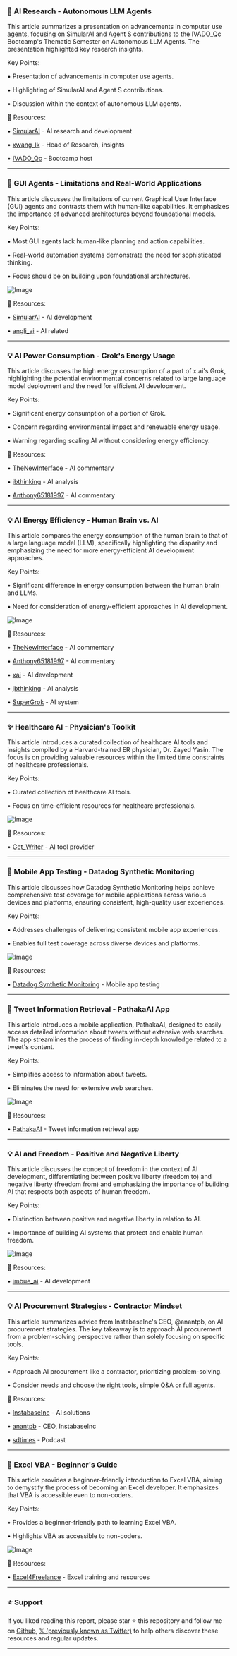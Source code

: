 ### 🤖 AI Research - Autonomous LLM Agents

This article summarizes a presentation on advancements in computer use agents, focusing on SimularAI and Agent S contributions to the IVADO_Qc Bootcamp's Thematic Semester on Autonomous LLM Agents.  The presentation highlighted key research insights.

Key Points:

•  Presentation of advancements in computer use agents.

•  Highlighting of SimularAI and Agent S contributions.

•  Discussion within the context of autonomous LLM agents.


🔗 Resources:

• [SimularAI](https://x.com/SimularAI) - AI research and development

• [xwang_lk](https://x.com/xwang_lk) - Head of Research, insights

• [IVADO_Qc](https://x.com/IVADO_Qc) -  Bootcamp host


---
### 🤖 GUI Agents - Limitations and Real-World Applications

This article discusses the limitations of current Graphical User Interface (GUI) agents and contrasts them with human-like capabilities.  It emphasizes the importance of advanced architectures beyond foundational models.

Key Points:

• Most GUI agents lack human-like planning and action capabilities.

•  Real-world automation systems demonstrate the need for sophisticated thinking.


•  Focus should be on building upon foundational architectures.


![Image](https://pbs.twimg.com/media/Gy0MbnXaMAAoPOB?format=jpg&name=small)

🔗 Resources:

• [SimularAI](https://x.com/SimularAI) -  AI development

• [angli_ai](https://x.com/angli_ai) -  AI related


---
### 💡 AI Power Consumption - Grok's Energy Usage

This article discusses the high energy consumption of a part of x.ai's Grok, highlighting the potential environmental concerns related to large language model deployment and the need for efficient AI development.


Key Points:

• Significant energy consumption of a portion of Grok.

•  Concern regarding environmental impact and renewable energy usage.


•  Warning regarding scaling AI without considering energy efficiency.


🔗 Resources:

• [TheNewInterface](https://x.com/TheNewInterface) - AI commentary

• [jbthinking](https://x.com/jbthinking) -  AI analysis

• [Anthony65181997](https://x.com/Anthony65181997) - AI commentary


---
### 💡 AI Energy Efficiency - Human Brain vs. AI

This article compares the energy consumption of the human brain to that of a large language model (LLM), specifically highlighting the disparity and emphasizing the need for more energy-efficient AI development approaches.


Key Points:

•  Significant difference in energy consumption between the human brain and LLMs.

•  Need for consideration of energy-efficient approaches in AI development.



![Image](https://pbs.twimg.com/media/GyvrpbIacAY6v-k?format=jpg&name=small)


🔗 Resources:

• [TheNewInterface](https://x.com/TheNewInterface) - AI commentary

• [Anthony65181997](https://x.com/Anthony65181997) - AI commentary

• [xai](https://x.com/xai) - AI development

• [jbthinking](https://x.com/jbthinking) - AI analysis

• [SuperGrok](https://x.com/SuperGrok) - AI system


---
### ✨ Healthcare AI - Physician's Toolkit

This article introduces a curated collection of healthcare AI tools and insights compiled by a Harvard-trained ER physician, Dr. Zayed Yasin.  The focus is on providing valuable resources within the limited time constraints of healthcare professionals.

Key Points:

•  Curated collection of healthcare AI tools.

•  Focus on time-efficient resources for healthcare professionals.



![Image](https://pbs.twimg.com/media/Gy088YwW8AEbjME?format=jpg&name=small)

🔗 Resources:

• [Get_Writer](https://x.com/Get_Writer) - AI tool provider


---
### 🚀 Mobile App Testing - Datadog Synthetic Monitoring

This article discusses how Datadog Synthetic Monitoring helps achieve comprehensive test coverage for mobile applications across various devices and platforms, ensuring consistent, high-quality user experiences.

Key Points:

• Addresses challenges of delivering consistent mobile app experiences.

•  Enables full test coverage across diverse devices and platforms.



![Image](https://pbs.twimg.com/media/Gy08RVaWQAAd_LR?format=jpg&name=small)

🔗 Resources:

• [Datadog Synthetic Monitoring](https://bit.ly/46QpiK4) - Mobile app testing


---
### 🚀 Tweet Information Retrieval - PathakaAI App

This article introduces a mobile application, PathakaAI, designed to easily access detailed information about tweets without extensive web searches.  The app streamlines the process of finding in-depth knowledge related to a tweet's content.

Key Points:

• Simplifies access to information about tweets.

•  Eliminates the need for extensive web searches.


![Image](https://pbs.twimg.com/media/Gy0BbceXAAExdRS?format=jpg&name=small)

🔗 Resources:

• [PathakaAI](https://x.com/PathakaAI) - Tweet information retrieval app


---
### 💡 AI and Freedom - Positive and Negative Liberty

This article discusses the concept of freedom in the context of AI development, differentiating between positive liberty (freedom to) and negative liberty (freedom from) and emphasizing the importance of building AI that respects both aspects of human freedom.

Key Points:

•  Distinction between positive and negative liberty in relation to AI.

•  Importance of building AI systems that protect and enable human freedom.


![Image](https://pbs.twimg.com/amplify_video_thumb/1958235478676869120/img/PVYir_3y-3VmvAkR.jpg)

🔗 Resources:

• [imbue_ai](https://x.com/imbue_ai) - AI development


---
### 💡 AI Procurement Strategies - Contractor Mindset

This article summarizes advice from InstabaseInc's CEO,  @anantpb, on AI procurement strategies. The key takeaway is to approach AI procurement from a problem-solving perspective rather than solely focusing on specific tools.

Key Points:

•  Approach AI procurement like a contractor, prioritizing problem-solving.

•  Consider needs and choose the right tools,  simple Q&A or full agents.


🔗 Resources:

• [InstabaseInc](https://x.com/InstabaseInc) - AI solutions

• [anantpb](https://x.com/anantpb) - CEO, InstabaseInc

• [sdtimes](https://x.com/sdtimes) - Podcast


---
### 🚀 Excel VBA - Beginner's Guide

This article provides a beginner-friendly introduction to Excel VBA, aiming to demystify the process of becoming an Excel developer.  It emphasizes that VBA is accessible even to non-coders.


Key Points:

•  Provides a beginner-friendly path to learning Excel VBA.

•  Highlights VBA as accessible to non-coders.


![Image](https://pbs.twimg.com/amplify_video_thumb/1958202688119980032/img/JVH3CQi-1rBXWqrx.jpg)

🔗 Resources:

• [Excel4Freelance](https://x.com/Excel4Freelance) - Excel training and resources


---

### ⭐️ Support

If you liked reading this report, please star ⭐️ this repository and follow me on [Github](https://github.com/Drix10), [𝕏 (previously known as Twitter)](https://x.com/DRIX_10_) to help others discover these resources and regular updates.

---
